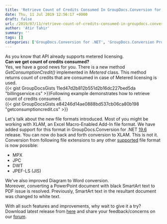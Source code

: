 ```yaml
---
title: 'Retrieve Count of Credits Consumed In GroupDocs.Conversion for .NET'
date: Thu, 11 Jul 2019 12:56:17 +0000
draft: false
url: /2019/07/11/retrieve-count-of-credits-consumed-in-groupdocs.conversion-for-.net/
author: 'Atir Tahir'
summary: ''
tags: []
categories: ['GroupDocs.Conversion for .NET', 'GroupDocs.Conversion Product Family']
---
```


As you know that API already supports metered licensing.  
**Can we get count of credits consumed?**  
Yes, we have a good news for you. There is a new method _GetConsumptionCredit()_ implemented in _Metered_ class. This method returns count of credits that are consumed in case of Metered licensing is used.  
{{< gist GroupDocsGists 11ed47d2b812b551d2b16dc227bed5da "billingservice.cs" >}}Following example demonstrates how to retrieve count of credits consumed.  
{{< gist GroupDocsGists e84246d14ae0888bd537cb06ca80b198 "getconsumptioncredit.cs" >}}

Let's talk about the new file formats introduced. Most of you might be working with XLAM, an Excel Macro-Enabled Add-In file format. We have added support for this format in GroupDocs.Conversion for .NET [19.6](https://docs.groupdocs.com/display/conversionnet/GroupDocs.Conversion+for+.NET+19.6+Release+Notes) release. You can now do back and forth conversion to XLAM. This is not it. Conversion from following file extensions to any other [supported](https://docs.groupdocs.com/display/conversionnet/Supported+Document+Formats) file format is now possible:

*   MPX
*   JPC
*   DWT
*   JPEF-LS (JIS)

We've also improved Diagram to Word conversion.  
Moreover, converting a PowerPoint document with black SmartArt text to PDF issue is resolved. Previously, SmartArt text in the resultant document was changed to white text.

With all such features and improvements, why wait to give it a try? Download latest release from [here](https://downloads.groupdocs.com/conversion/net) and share your feedback/concerns on our [forum](https://forum.groupdocs.com/c/conversion).




